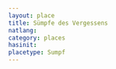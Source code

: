 ```yaml
---
layout: place
title: Sümpfe des Vergessens
natlang:
category: places
hasinit:
placetype: Sumpf
---
```

